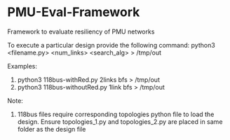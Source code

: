 # PMU-Eval-Framework
Framework to evaluate resiliency of PMU networks

To execute a particular design provide the following command:
python3 <filename.py> <num_links> <search_alg> > /tmp/out

Examples:
1. python3 118bus-withRed.py 2links bfs > /tmp/out
2. python3 118bus-withoutRed.py 1link bfs > /tmp/out

Note:
1. 118bus files require corresponding topologies python file to load the design. Ensure topologies_1.py and topologies_2.py are placed in same folder as the design file
